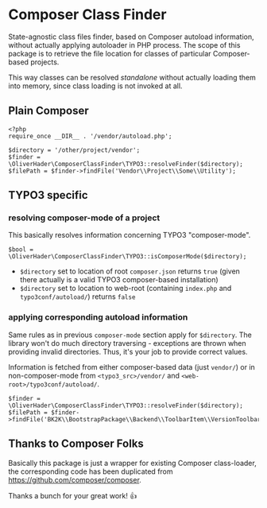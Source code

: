 # Composer Class Finder

State-agnostic class files finder, based on Composer autoload information, without
actually applying autoloader in PHP process. The scope of this package is to retrieve
the file location for classes of particular Composer-based projects.

This way classes can be resolved *standalone* without actually loading them
into memory, since class loading is not invoked at all. 

## Plain Composer

```
<?php
require_once __DIR__ . '/vendor/autoload.php';

$directory = '/other/project/vendor';
$finder = \OliverHader\ComposerClassFinder\TYPO3::resolveFinder($directory);
$filePath = $finder->findFile('Vendor\\Project\\Some\\Utility');
```

## TYPO3 specific

### resolving composer-mode of a project

This basically resolves information concerning TYPO3 "composer-mode".

```
$bool = \OliverHader\ComposerClassFinder\TYPO3::isComposerMode($directory);
```

* `$directory` set to location of root `composer.json` returns `true`
  (given there actually is a valid TYPO3 composer-based installation) 
* `$directory` set to location to web-root (containing `index.php`
  and `typo3conf/autoload/`) returns `false`

### applying corresponding autoload information

Same rules as in previous `composer-mode` section apply for `$directory`.
The library won't do much directory traversing - exceptions are thrown when
providing invalid directories. Thus, it's your job to provide correct values.

Information is fetched from either composer-based data (just `vendor/`) or in
non-composer-mode from `<typo3_src>/vendor/` and `<web-root>/typo3conf/autoload/`.

```
$finder = \OliverHader\ComposerClassFinder\TYPO3::resolveFinder($directory);
$filePath = $finder->findFile('BK2K\\BootstrapPackage\\Backend\\ToolbarItem\\VersionToolbarItem');
```

## Thanks to Composer Folks

Basically this package is just a wrapper for existing Composer class-loader,
the corresponding code has been duplicated from https://github.com/composer/composer.

Thanks a bunch for your great work! :+1:
